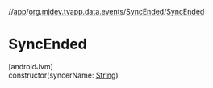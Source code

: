//[app](../../../index.md)/[org.mjdev.tvapp.data.events](../index.md)/[SyncEnded](index.md)/[SyncEnded](-sync-ended.md)

# SyncEnded

[androidJvm]\
constructor(syncerName: [String](https://kotlinlang.org/api/latest/jvm/stdlib/kotlin/-string/index.html))
